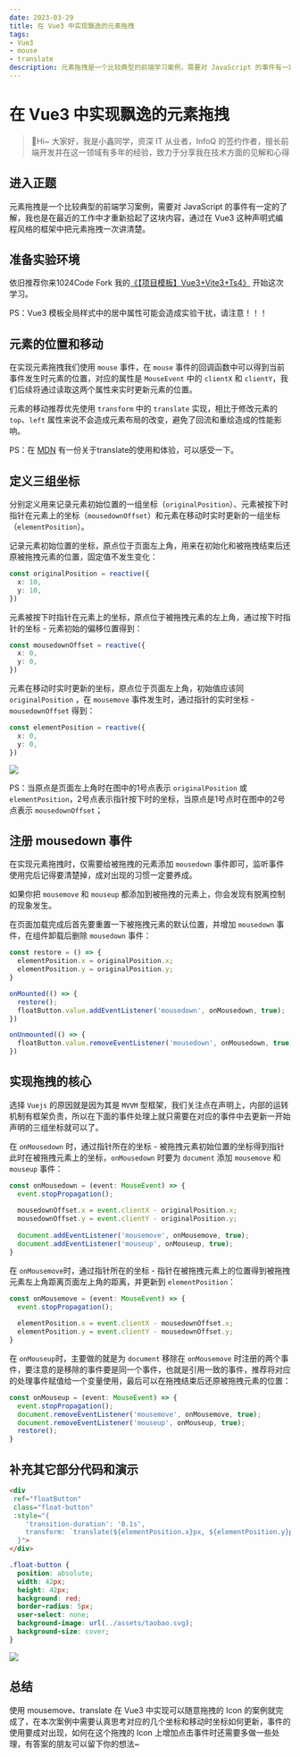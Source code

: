 ```yaml
---
date: 2023-03-29
title: 在 Vue3 中实现飘逸的元素拖拽
tags:
- Vue3
- mouse
- translate
description: 元素拖拽是一个比较典型的前端学习案例，需要对 JavaScript 的事件有一定的了解，我也是在最近的工作中才重新拾起了这块内容，通过在 Vue3 这种声明式编程风格的框架中把元素拖拽一次讲清楚。
---
```


# 在 Vue3 中实现飘逸的元素拖拽

>🎄Hi~ 大家好，我是小鑫同学，资深 IT 从业者，InfoQ 的签约作者，擅长前端开发并在这一领域有多年的经验，致力于分享我在技术方面的见解和心得

## 进入正题

元素拖拽是一个比较典型的前端学习案例，需要对 JavaScript 的事件有一定的了解，我也是在最近的工作中才重新拾起了这块内容，通过在 Vue3 这种声明式编程风格的框架中把元素拖拽一次讲清楚。

## 准备实验环境

依旧推荐你来1024Code Fork 我的[《【项目模板】Vue3+Vite3+Ts4》](https://1024code.com/codecubes/0z9xIZl) 开始这次学习。

PS：Vue3 模板全局样式中的居中属性可能会造成实验干扰，请注意！！！

## 元素的位置和移动

在实现元素拖拽我们使用 `mouse` 事件，在 `mouse` 事件的回调函数中可以得到当前事件发生时元素的位置，对应的属性是 `MouseEvent` 中的 `clientX` 和 `clientY`，我们后续将通过读取这两个属性来实时更新元素的位置。

元素的移动推荐优先使用 `transform` 中的 `translate` 实现，相比于修改元素的 `top`、`left` 属性来说不会造成元素布局的改变，避免了回流和重绘造成的性能影响。

PS：在 [MDN](https://developer.mozilla.org/zh-CN/docs/Web/CSS/transform) 有一份关于translate的使用和体验，可以感受一下。

## 定义三组坐标

分别定义用来记录元素初始位置的一组坐标（`originalPosition`）、元素被按下时指针在元素上的坐标（`mousedownOffset`）和元素在移动时实时更新的一组坐标（`elementPosition`）。

记录元素初始位置的坐标，原点位于页面左上角，用来在初始化和被拖拽结束后还原被拖拽元素的位置，固定值不发生变化：
```typescript
const originalPosition = reactive({
  x: 10,
  y: 10,
})
```

元素被按下时指针在元素上的坐标，原点位于被拖拽元素的左上角，通过按下时指针的坐标 - 元素初始的偏移位置得到：
```typescript
const mousedownOffset = reactive({
  x: 0,
  y: 0,
})
```

元素在移动时实时更新的坐标，原点位于页面左上角，初始值应该同 `originalPosition` ，在 `mousemove` 事件发生时，通过指针的实时坐标 - `mousedownOffset` 得到：
```typescript
const elementPosition = reactive({
  x: 0,
  y: 0,
})
```

![](https://temp-files-20221205.oss-cn-hangzhou.aliyuncs.com/picgo/202303291452630.png)

PS：当原点是页面左上角时在图中的1号点表示 `originalPosition` 或 `elementPosition`，2号点表示指针按下时的坐标，当原点是1号点时在图中的2号点表示 `mousedownOffset`；

## 注册 mousedown 事件

在实现元素拖拽时，仅需要给被拖拽的元素添加 `mousedown` 事件即可，监听事件使用完后记得要清楚掉，成对出现的习惯一定要养成。

如果你把 `mousemove` 和 `mouseup` 都添加到被拖拽的元素上，你会发现有脱离控制的现象发生。

在页面加载完成后首先要重置一下被拖拽元素的默认位置，并增加 `mousedown` 事件，在组件卸载后删除 `mousedown` 事件：
```typescript
const restore = () => {
  elementPosition.x = originalPosition.x;
  elementPosition.y = originalPosition.y;
}

onMounted(() => {
  restore();
  floatButton.value.addEventListener('mousedown', onMousedown, true);
})

onUnmounted(() => {
  floatButton.value.removeEventListener('mousedown', onMousedown, true);
})
```

## 实现拖拽的核心

选择 `Vuejs` 的原因就是因为其是 `MVVM` 型框架，我们关注点在声明上，内部的运转机制有框架负责，所以在下面的事件处理上就只需要在对应的事件中去更新一开始声明的三组坐标就可以了。


在 `onMousedown` 时，通过指针所在的坐标 - 被拖拽元素初始位置的坐标得到指针此时在被拖拽元素上的坐标，`onMousedown` 时要为 `document` 添加 `mousemove` 和 `mouseup` 事件：
```typescript
const onMousedown = (event: MouseEvent) => {
  event.stopPropagation();
  
  mousedownOffset.x = event.clientX - originalPosition.x;
  mousedownOffset.y = event.clientY - originalPosition.y;
  
  document.addEventListener('mousemove', onMousemove, true);
  document.addEventListener('mouseup', onMouseup, true);
}
```

在 `onMousemove`时，通过指针所在的坐标 - 指针在被拖拽元素上的位置得到被拖拽元素左上角距离页面左上角的距离，并更新到 `elementPosition`：
```typescript
const onMousemove = (event: MouseEvent) => {
  event.stopPropagation();
  
  elementPosition.x = event.clientX - mousedownOffset.x;
  elementPosition.y = event.clientY - mousedownOffset.y;
}
```

在 `onMouseup`时，主要做的就是为 `document` 移除在 `onMousemove` 时注册的两个事件，要注意的是移除的事件要是同一个事件，也就是引用一致的事件，推荐将对应的处理事件赋值给一个变量使用，最后可以在拖拽结束后还原被拖拽元素的位置：
```typescript
const onMouseup = (event: MouseEvent) => {
  event.stopPropagation();
  document.removeEventListener('mousemove', onMousemove, true);
  document.removeEventListener('mouseup', onMouseup, true);
  restore();
}
```

## 补充其它部分代码和演示

```html
<div 
 ref="floatButton"
 class="float-button"
 :style="{
    'transition-duration': '0.1s',
    transform: `translate(${elementPosition.x}px, ${elementPosition.y}px)`
  }">
</div>
```

```css
.float-button {
  position: absolute;
  width: 42px;
  height: 42px;
  background: red;
  border-radius: 5px;
  user-select: none;
  background-image: url(../assets/taobao.svg);
  background-size: cover;
}
```

![](https://temp-files-20221205.oss-cn-hangzhou.aliyuncs.com/picgo/202303291536694.gif)

## 总结

使用 mousemove、translate 在 Vue3 中实现可以随意拖拽的 Icon 的案例就完成了，在本次案例中需要认真思考对应的几个坐标和移动时坐标如何更新，事件的使用要成对出现，如何在这个拖拽的 Icon 上增加点击事件时还需要多做一些处理，有答案的朋友可以留下你的想法~

<Comment />
